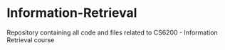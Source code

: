 # Information-Retrieval
Repository containing all code and files related to CS6200 - Information Retrieval course
